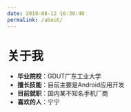 ```yaml
---
date: 2018-08-12 16:30:40
permalink: /about/
---
```

# 关于我
* **毕业院校**：GDUT广东工业大学
* **擅长技能**：目前主要是Android应用开发
* **目前就职**：国内某不知名手机厂商
* **喜欢的人**：宁宁